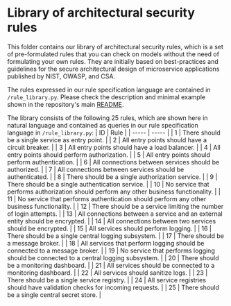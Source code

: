 # Library of architectural security rules

This folder contains our library of architectural security rules, which is a set of pre-formulated rules that you can check on models without the need of formulating your own rules.
They are initially based on best-practices and guidelines for the secure architectural design of microservice applications published by NIST, OWASP, and CSA.

The rules expressed in our rule specification language are contained in ```/rule_library.py```. 
Please check the description and minimal example shown in the repository's main [README](www.github.com/tuhh-softsec/microcertisec/README.md).

The library consists of the following 25 rules, which are shown here in natural language and contained as queries in our rule specification language in ```/rule_library.py```:
| ID | Rule |
| ----- | ----- |
| 1 | There should be a single service as entry point. |
| 2 | All entry points should have a circuit breaker. |
| 3 | All entry points should have a load balancer. |
| 4 | All entry points should perform authorization. |
| 5 | All entry points should perform authentication. |
| 6 | All connections between services should be authorized. |
| 7 | All connections between services should be authenticated. |
| 8 | There should be a single authorization service. |
| 9 | There should be a single authentication service. |
| 10 | No service that performs authorization should perform any other business functionality. |
| 11 | No service that performs authentication should perform any other business functionality. |
| 12 | There should be a service limiting the number of login attempts. |
| 13 | All connections between a service and an external entity should be encrypted. |
| 14 | All connections between two services should be encrypted. |
| 15 | All services should perform logging. |
| 16 | There should be a single central logging subsystem. |
| 17 | There should be a message broker. |
| 18 | All services that perform logging should be connected to a message broker. |
| 19 | No service that performs logging should be connected to a central logging subsystem. |
| 20 | There should be a monitoring dashboard. |
| 21 | All services should be connected to a monitoring dashboard. |
| 22 | All services should sanitize logs. |
| 23 | There should be a single service registry. |
| 24 | All service registries should have validation checks for incoming requests. |
| 25 | There should be a single central secret store. |

